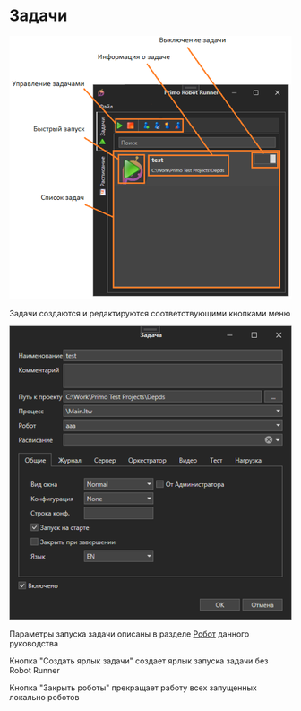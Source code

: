 # Задачи

![](<../../.gitbook/assets/image (550).png>)

Задачи создаются и редактируются соответствующими кнопками меню

![](<../../.gitbook/assets/image (518) (1) (1) (1).png>)

Параметры запуска задачи описаны в разделе [Робот](../../primo-studio/robot/) данного руководства

Кнопка "Создать ярлык задачи" создает ярлык запуска задачи без Robot Runner

Кнопка "Закрыть роботы" прекращает работу всех запущенных локально роботов
